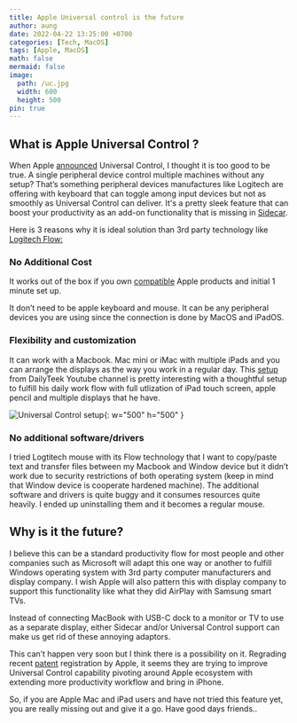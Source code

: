 ```yaml
---
title: Apple Universal control is the future 
author: aung
date: 2022-04-22 13:25:00 +0700
categories: [Tech, MacOS]
tags: [Apple, MacOS]
math: false
mermaid: false
image:
  path: /uc.jpg
  width: 600
  height: 500
pin: true
---
```


## What is Apple Universal Control ?

When Apple [announced](https://www.youtube.com/watch?v=X3-2Md-Zt3o&feature=emb_title) Universal Control, I thought it is too good to be true. A single peripheral device control multiple machines without any setup? That’s something  peripheral devices manufactures like Logitech are offering with keyboard that can toggle among input devices but not as smoothly as Universal Control can deliver. It's a pretty sleek feature that can boost your productivity as an add-on functionality that is missing in [Sidecar](https://support.apple.com/en-us/HT210380). 

Here is 3 reasons why it is ideal solution than 3rd party technology like [Logitech Flow:](https://www.logitech.com/en-roeu/software/options.html)

### No Additional Cost

It works out of the box if you own [compatible](https://support.apple.com/en-us/HT212757) Apple products and initial 1 minute set up. 

It don’t need to be apple keyboard and mouse. It can be any peripheral devices you are using since the connection is done by MacOS and iPadOS.

### Flexibility and customization

It can work with a Macbook. Mac mini or iMac with multiple iPads and you can arrange the displays as  the way you work in a regular day. This [setup](https://www.youtube.com/watch?v=Yc--aGKhdAQ) from DailyTeek Youtube channel is pretty interesting with a thoughtful setup to fulfill his daily work flow with full utlization of iPad touch screen, apple pencil and multiple displays that he have.

![Universal Control setup](/universal-control.png){: w="500" h="500" }

### No additional software/drivers

I tried Logtitech mouse with its Flow technology that I want to copy/paste text and transfer files between my Macbook and Window device but it didn’t work due to security restrictions of both operating system (keep in mind that Window device is cooperate hardened machine).  The additional software and drivers is quite buggy and it consumes resources quite heavily.  I ended up uninstalling them and it becomes a regular mouse. 

## Why is it the future?

I believe this can be a standard productivity flow for most people and other companies such as Microsoft will adapt this one way or another to fulfill Windows operating system with 3rd party computer manufacturers and display company. I wish Apple will also pattern this with display company to support this functionality like what they did AirPlay with Samsung smart TVs.

Instead of connecting MacBook with USB-C dock  to a monitor or TV to use as a separate display, either Sidecar and/or Universal Control support can make us get rid of  these annoying adaptors. 

This can’t happen very soon but I think there is a possibility on it.  Regrading recent [patent](https://www.patentlyapple.com/patently-apple/2021/07/apple-wins-a-hot-patent-for-a-universal-control-like-extension-allowing-devices-to-seamlessly-share-content-directly-when-cre.html) registration by Apple, it seems they are trying to improve Universal Control capability pivoting around Apple ecosystem with extending more productivity workflow and bring in iPhone. 

So, if you are Apple Mac and iPad users and have not tried this feature yet,  you are really missing out and give it a go. Have good days friends..